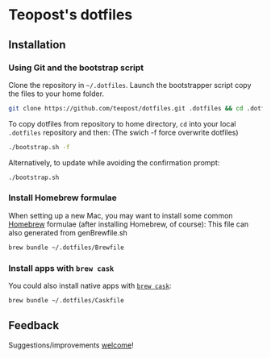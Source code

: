 # Teopost's dotfiles

## Installation

### Using Git and the bootstrap script

Clone the repository in `~/.dotfiles`. Launch the bootstrapper script copy the files to your home folder.

```bash
git clone https://github.com/teopost/dotfiles.git .dotfiles && cd .dotfiles && ./bootstrap.sh
```

To copy dotfiles from repository to home directory, `cd` into your local `.dotfiles` repository and then:
(The swich -f force overwrite dotfiles)

```bash
./bootstrap.sh -f
```

Alternatively, to update while avoiding the confirmation prompt:

```bash
./bootstrap.sh
```

### Install Homebrew formulae

When setting up a new Mac, you may want to install some common [Homebrew](http://brew.sh/) formulae (after installing Homebrew, of course):
This file can also generated from genBrewfile.sh

```bash
brew bundle ~/.dotfiles/Brewfile
```

### Install apps with `brew cask`

You could also install native apps with [`brew cask`](https://github.com/phinze/homebrew-cask):

```bash
brew bundle ~/.dotfiles/Caskfile
```

## Feedback

Suggestions/improvements
[welcome](https://github.com/teopost/dotfiles/issues)!

